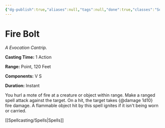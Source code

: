 ```yaml
---
{"dg-publish":true,"aliases":null,"tags":null,"done":true,"classes":"Sorcerer, Wizard, Artificer (Revisited), Artificer,","spellLevel":0,"school":"Evocation","source":"PHB","permalink":"/spells/fire-bolt/","dgHomeLink":false,"dgPassFrontmatter":true}
---
```


# Fire Bolt
*A Evocation Cantrip.*

**Casting Time:** 1 Action

**Range:** Point, 120 Feet

**Components:** V S 

**Duration:** Instant

You hurl a mote of fire at a creature or object within range. Make a ranged spell attack against the target. On a hit, the target takes {@damage 1d10} fire damage. A flammable object hit by this spell ignites if it isn't being worn or carried.

[[Spellcasting/Spells|Spells]]